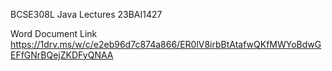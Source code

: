 BCSE308L Java Lectures
23BAI1427

Word Document Link
https://1drv.ms/w/c/e2eb96d7c874a866/ER0lV8irbBtAtafwQKfMWYoBdwGEFfGNrBQejZKDFyQNAA
